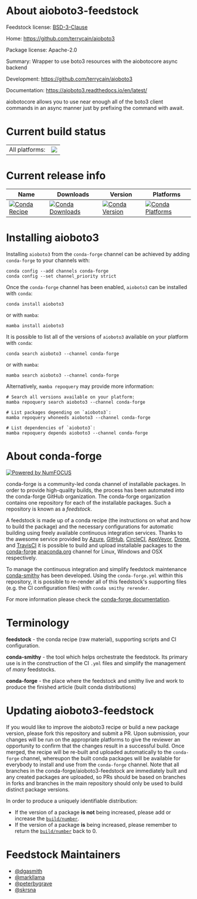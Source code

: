 About aioboto3-feedstock
========================

Feedstock license: [BSD-3-Clause](https://github.com/conda-forge/aioboto3-feedstock/blob/main/LICENSE.txt)

Home: https://github.com/terrycain/aioboto3

Package license: Apache-2.0

Summary: Wrapper to use boto3 resources with the aiobotocore async backend

Development: https://github.com/terrycain/aioboto3

Documentation: https://aioboto3.readthedocs.io/en/latest/

aiobotocore allows you to use near enough all of the boto3 client commands in an async manner just by prefixing the command with await.


Current build status
====================


<table><tr><td>All platforms:</td>
    <td>
      <a href="https://dev.azure.com/conda-forge/feedstock-builds/_build/latest?definitionId=16770&branchName=main">
        <img src="https://dev.azure.com/conda-forge/feedstock-builds/_apis/build/status/aioboto3-feedstock?branchName=main">
      </a>
    </td>
  </tr>
</table>

Current release info
====================

| Name | Downloads | Version | Platforms |
| --- | --- | --- | --- |
| [![Conda Recipe](https://img.shields.io/badge/recipe-aioboto3-green.svg)](https://anaconda.org/conda-forge/aioboto3) | [![Conda Downloads](https://img.shields.io/conda/dn/conda-forge/aioboto3.svg)](https://anaconda.org/conda-forge/aioboto3) | [![Conda Version](https://img.shields.io/conda/vn/conda-forge/aioboto3.svg)](https://anaconda.org/conda-forge/aioboto3) | [![Conda Platforms](https://img.shields.io/conda/pn/conda-forge/aioboto3.svg)](https://anaconda.org/conda-forge/aioboto3) |

Installing aioboto3
===================

Installing `aioboto3` from the `conda-forge` channel can be achieved by adding `conda-forge` to your channels with:

```
conda config --add channels conda-forge
conda config --set channel_priority strict
```

Once the `conda-forge` channel has been enabled, `aioboto3` can be installed with `conda`:

```
conda install aioboto3
```

or with `mamba`:

```
mamba install aioboto3
```

It is possible to list all of the versions of `aioboto3` available on your platform with `conda`:

```
conda search aioboto3 --channel conda-forge
```

or with `mamba`:

```
mamba search aioboto3 --channel conda-forge
```

Alternatively, `mamba repoquery` may provide more information:

```
# Search all versions available on your platform:
mamba repoquery search aioboto3 --channel conda-forge

# List packages depending on `aioboto3`:
mamba repoquery whoneeds aioboto3 --channel conda-forge

# List dependencies of `aioboto3`:
mamba repoquery depends aioboto3 --channel conda-forge
```


About conda-forge
=================

[![Powered by
NumFOCUS](https://img.shields.io/badge/powered%20by-NumFOCUS-orange.svg?style=flat&colorA=E1523D&colorB=007D8A)](https://numfocus.org)

conda-forge is a community-led conda channel of installable packages.
In order to provide high-quality builds, the process has been automated into the
conda-forge GitHub organization. The conda-forge organization contains one repository
for each of the installable packages. Such a repository is known as a *feedstock*.

A feedstock is made up of a conda recipe (the instructions on what and how to build
the package) and the necessary configurations for automatic building using freely
available continuous integration services. Thanks to the awesome service provided by
[Azure](https://azure.microsoft.com/en-us/services/devops/), [GitHub](https://github.com/),
[CircleCI](https://circleci.com/), [AppVeyor](https://www.appveyor.com/),
[Drone](https://cloud.drone.io/welcome), and [TravisCI](https://travis-ci.com/)
it is possible to build and upload installable packages to the
[conda-forge](https://anaconda.org/conda-forge) [anaconda.org](https://anaconda.org/)
channel for Linux, Windows and OSX respectively.

To manage the continuous integration and simplify feedstock maintenance
[conda-smithy](https://github.com/conda-forge/conda-smithy) has been developed.
Using the ``conda-forge.yml`` within this repository, it is possible to re-render all of
this feedstock's supporting files (e.g. the CI configuration files) with ``conda smithy rerender``.

For more information please check the [conda-forge documentation](https://conda-forge.org/docs/).

Terminology
===========

**feedstock** - the conda recipe (raw material), supporting scripts and CI configuration.

**conda-smithy** - the tool which helps orchestrate the feedstock.
                   Its primary use is in the construction of the CI ``.yml`` files
                   and simplify the management of *many* feedstocks.

**conda-forge** - the place where the feedstock and smithy live and work to
                  produce the finished article (built conda distributions)


Updating aioboto3-feedstock
===========================

If you would like to improve the aioboto3 recipe or build a new
package version, please fork this repository and submit a PR. Upon submission,
your changes will be run on the appropriate platforms to give the reviewer an
opportunity to confirm that the changes result in a successful build. Once
merged, the recipe will be re-built and uploaded automatically to the
`conda-forge` channel, whereupon the built conda packages will be available for
everybody to install and use from the `conda-forge` channel.
Note that all branches in the conda-forge/aioboto3-feedstock are
immediately built and any created packages are uploaded, so PRs should be based
on branches in forks and branches in the main repository should only be used to
build distinct package versions.

In order to produce a uniquely identifiable distribution:
 * If the version of a package **is not** being increased, please add or increase
   the [``build/number``](https://docs.conda.io/projects/conda-build/en/latest/resources/define-metadata.html#build-number-and-string).
 * If the version of a package **is** being increased, please remember to return
   the [``build/number``](https://docs.conda.io/projects/conda-build/en/latest/resources/define-metadata.html#build-number-and-string)
   back to 0.

Feedstock Maintainers
=====================

* [@dgasmith](https://github.com/dgasmith/)
* [@markllama](https://github.com/markllama/)
* [@peterbygrave](https://github.com/peterbygrave/)
* [@skrsna](https://github.com/skrsna/)


<!-- dummy commit to enable rerendering -->

